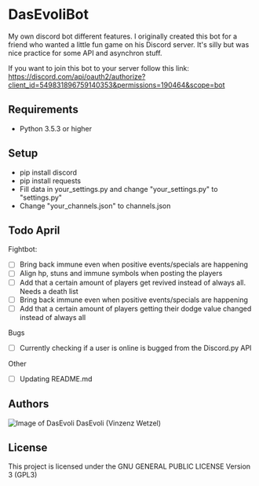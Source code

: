 # DasEvoliBot
My own discord bot different features. I originally created this bot for a friend who wanted a little fun game on his Discord server. It's silly but was nice practice for some API and asynchron stuff.

If you want to join this bot to your server follow this link: https://discord.com/api/oauth2/authorize?client_id=549831896759140353&permissions=190464&scope=bot

## Requirements
* Python 3.5.3 or higher

## Setup
* pip install discord
* pip install requests
* Fill data in your_settings.py and change "your_settings.py" to "settings.py"
* Change "your_channels.json" to channels.json

## Todo April
Fightbot:
- [ ] Bring back immune even when positive events/specials are happening
- [ ] Align hp, stuns and immune symbols when posting the players
- [ ] Add that a certain amount of players get revived instead of always all. Needs a death list
- [ ] Bring back immune even when positive events/specials are happening
- [ ] Add that a certain amount of players getting their dodge value changed instead of always all

Bugs
- [ ] Currently checking if a user is online is bugged from the Discord.py API

Other
- [ ] Updating README.md

## Authors
![Image of DasEvoli](https://i.imgur.com/xNcLWUT.png) DasEvoli (Vinzenz Wetzel)

## License
This project is licensed under the GNU GENERAL PUBLIC LICENSE Version 3 (GPL3)
